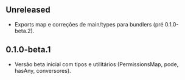 ## Unreleased

- Exports map e correções de main/types para bundlers (pré 0.1.0-beta.2).

## 0.1.0-beta.1

- Versão beta inicial com tipos e utilitários (PermissionsMap, pode, hasAny, conversores).
